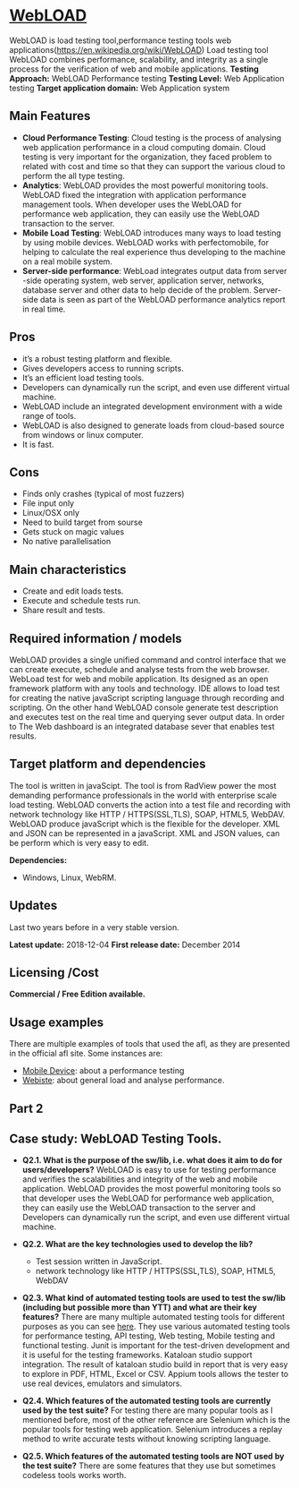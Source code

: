 # [WebLOAD](https://reviews.financesonline.com/p/webload/)
WebLOAD is load testing tool,performance testing tools web applications(https://en.wikipedia.org/wiki/WebLOAD) Load testing tool WebLOAD combines performance, scalability, and integrity as a single process for the verification of web and mobile applications.
**Testing Approach:** WebLOAD Performance testing
**Testing Level:** Web Application testing
**Target application domain:** Web Application system
## Main Features
* **Cloud Performance Testing**: Cloud testing is the process of analysing web application performance in a cloud computing domain. Cloud testing is very important for the organization, they faced problem to related with cost and time so that they can support the various cloud to perform the all type testing. 
* **Analytics**: WebLOAD provides the most powerful monitoring tools. WebLOAD fixed the integration with application performance management tools. When developer uses the WebLOAD for performance web application, they can easily use the WebLOAD transaction to the server.  
* **Mobile Load Testing**: WebLOAD introduces many ways to load testing by using mobile devices. WebLOAD works with perfectomobile, for helping to calculate the real experience thus  developing to the machine on a real mobile system. 
* **Server-side performance**: WebLoad integrates output data from server -side operating system, web server, application server, networks, database server and other data to help decide of the problem. Server-side data is seen as part of the WebLOAD performance analytics report in real time.
## Pros
* it’s a robust testing platform and flexible.
* Gives developers access to running scripts.
* It’s an efficient load testing tools.
* Developers can dynamically run the script, and even use different virtual machine.
* WebLOAD include an integrated development environment with a wide range of tools. 
* WebLOAD is also designed to generate loads from cloud-based source from windows or linux computer.
* It is fast.
## Cons
* Finds only crashes (typical of most fuzzers)
* File input only
* Linux/OSX only
* Need to build target from sourse
* Gets stuck on magic values
* No native parallelisation
## Main characteristics
* Create and edit loads tests.
* Execute and schedule tests run.
* Share result and tests.
## Required information / models
WebLOAD provides a single unified command and control interface that we can create execute, schedule and analyse tests from the web browser. WebLoad test for web and mobile application. Its designed as an open framework platform with any tools and technology. 
IDE allows to load test for creating the native javaScript scripting language through recording and scripting. On the other hand WebLOAD console generate test description and executes test on the real time and querying sever output data.
In order to The Web dashboard is an integrated database sever that enables test results.
## Target platform and dependencies
The tool is written in javaScipt.
The tool is from RadView power the most demanding performance professionals in the world with enterprise scale load testing. WebLOAD converts the action into a test file and recording with network technology like HTTP / HTTPS(SSL,TLS), SOAP, HTML5, WebDAV. WebLOAD produce javaScript which is the flexible for the developer.
XML and JSON can be represented in a javaScript. XML and JSON values, can be perform which is very easy to edit. 

**Dependencies:** 
* Windows, Linux, WebRM.
## Updates
Last two years before in a very stable version.  

**Latest update:** 2018-12-04
**First release date:** December 2014
## Licensing /Cost
**Commercial / Free Edition available.**
## Usage examples
There are multiple examples of tools that used the afl, as they are presented in the official afl site. Some instances are:
* [Mobile Device]( https://www.radview.com/performance-testing-with-real-mobile-devices/): about a performance testing
* [Webiste]( https://www.radview.com/performance-testing-tools-lp/): about general load and analyse performance.

## Part 2 
## Case study: WebLOAD Testing Tools.

* **Q2.1. What is the purpose of the sw/lib, i.e. what does it aim to do for users/developers?** 
WebLOAD is easy to use for testing performance and verifies the scalabilities and integrity of the web and mobile application. WebLOAD provides the most powerful monitoring tools so that developer uses the WebLOAD for performance web application, they can easily use the WebLOAD transaction to the server and Developers can dynamically run the script, and even use different virtual machine. 

* **Q2.2. What are the key technologies used to develop the lib?** 
  
  - Test session written in JavaScript.
  - network technology like HTTP / HTTPS(SSL,TLS), SOAP, HTML5, WebDAV

* **Q2.3. What kind of automated testing tools are used to test the sw/lib (including but possible more than YTT) and what are their key features?** 
There are many multiple automated testing tools for different purposes as you can see [here]( https://www.outsource2india.com/software/articles/top-10-automation-testing-tools.asp). They use various automated testing tools for performance testing, API testing, Web testing, Mobile testing and functional testing. Junit is important for the test-driven development and it is useful for the testing frameworks. Kataloan studio support integration. The result of kataloan studio build in report that is very easy to explore in PDF, HTML, Excel or CSV. Appium tools allows the tester to use real devices, emulators and simulators.  

* **Q2.4. Which features of the automated testing tools are currently used by the test suite?**
For testing there are many popular tools as I mentioned before, most of the other reference are Selenium which is the popular tools for testing web application. Selenium introduces a replay method to write accurate tests without knowing scripting language. 

* **Q2.5. Which features of the automated testing tools are NOT used by the test suite?** 
There are some features that they use but sometimes codeless tools works worth.

